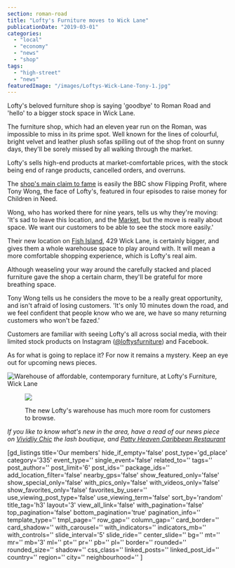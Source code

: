 ```yaml
---
section: roman-road
title: "Lofty's Furniture moves to Wick Lane"
publicationDate: "2019-03-01"
categories: 
  - "local"
  - "economy"
  - "news"
  - "shop"
tags: 
  - "high-street"
  - "news"
featuredImage: "/images/Loftys-Wick-Lane-Tony-1.jpg"
---
```


Lofty's beloved furniture shop is saying 'goodbye' to Roman Road and 'hello' to a bigger stock space in Wick Lane.

The furniture shop, which had an eleven year run on the Roman, was impossible to miss in its prime spot. Well known for the lines of colourful, bright velvet and leather plush sofas spilling out of the shop front on sunny days, they'll be sorely missed by all walking through the market.

Lofty's sells high-end products at market-comfortable prices, with the stock being end of range products, cancelled orders, and overruns.

The [shop's main claim to fame](https://romanroadlondon.com/loftys-furniture-shop/) is easily the BBC show Flipping Profit, where Tony Wong, the face of Lofty's, featured in four episodes to raise money for Children in Need.

Wong, who has worked there for nine years, tells us why they're moving: 'It's sad to leave this location, and the [Market](https://romanroadlondon.com/market/), but the move is really about space. We want our customers to be able to see the stock more easily.'

Their new location on [Fish Island](https://romanroadlondon.com/history-fish-island/), 429 Wick Lane, is certainly bigger, and gives them a whole warehouse space to play around with. It will mean a more comfortable shopping experience, which is Lofty's real aim.

Although weaseling your way around the carefully stacked and placed furniture gave the shop a certain charm, they'll be grateful for more breathing space.

Tony Wong tells us he considers the move to be a really great opportunity, and isn't afraid of losing customers. 'It's only 10 minutes down the road, and we feel confident that people know who we are, we have so many returning customers who won't be fazed.'

Customers are familiar with seeing Lofty's all across social media, with their limited stock products on Instagram ([@loftysfurniture](https://www.instagram.com/loftysfurniture/?hl=en)) and Facebook.

As for what is going to replace it? For now it remains a mystery. Keep an eye out for upcoming news pieces.

![Warehouse of affordable, contemporary furniture, at Lofty's Furniture, Wick Lane](/images/Loftys-Wick-Lane-furniture-1024x683.jpg)

<figure>

![](/images/Loftys-furniture-Wick-Lane-warehouse-1024x683.jpg)

<figcaption>

The new Lofty's warehouse has much more room for customers to browse.

</figcaption>

</figure>

_If you like to know what's new in the area, have a read of our news piece on_ [_Vividliy Chic_](https://romanroadlondon.com/vividliy-chic-lash-boutique-opens-on-roman-road/) _the lash boutique, and_ [_Patty Heaven Caribbean Restaurant_](https://romanroadlondon.com/patty-heaven-caribbean-restaurant-opens-on-roman-road/)

\[gd\_listings title='Our members' hide\_if\_empty='false' post\_type='gd\_place' category='335' event\_type='' single\_event='false' related\_to='' tags='' post\_author='' post\_limit='6' post\_ids='' package\_ids='' add\_location\_filter='false' nearby\_gps='false' show\_featured\_only='false' show\_special\_only='false' with\_pics\_only='false' with\_videos\_only='false' show\_favorites\_only='false' favorites\_by\_user='' use\_viewing\_post\_type='false' use\_viewing\_term='false' sort\_by='random' title\_tag='h3' layout='3' view\_all\_link='false' with\_pagination='false' top\_pagination='false' bottom\_pagination='true' pagination\_info='' template\_type='' tmpl\_page='' row\_gap='' column\_gap='' card\_border='' card\_shadow='' with\_carousel='' with\_indicators='' indicators\_mb='' with\_controls='' slide\_interval='5' slide\_ride='' center\_slide='' bg='' mt='' mr='' mb='3' ml='' pt='' pr='' pb='' pl='' border='' rounded='' rounded\_size='' shadow='' css\_class='' linked\_posts='' linked\_post\_id='' country='' region='' city='' neighbourhood='' \]

